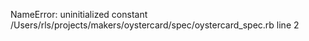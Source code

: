 NameError: uninitialized constant
/Users/rls/projects/makers/oystercard/spec/oystercard_spec.rb
line 2
